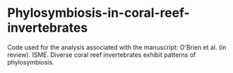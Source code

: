 # Phylosymbiosis-in-coral-reef-invertebrates
Code used for the analysis associated with the manuscript: O'Brien et al. (in review). ISME. Diverse coral reef invertebrates exhibit patterns of phylosymbiosis.
